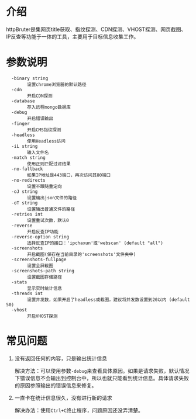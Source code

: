 # 介绍

httpBruter是集网页title获取、指纹探测、CDN探测、VHOST探测、网页截图、IP反查等功能于一体的工具，主要用于目标信息收集工作。

# 参数说明

```
  -binary string
        设置chrome浏览器的默认路径
  -cdn
        开启CDN探测
  -database
        存入远程mongo数据库
  -debug
        开启错误输出
  -finger
        开启CMS指纹探测
  -headless
        使用Headless访问
  -iL string
        输入文件名
  -match string
        使用正则匹配过滤结果
  -no-fallback
        如果IP地址是443端口，再次访问其80端口
  -no-redirects
        设置不跟随重定向
  -oJ string
        设置输出json文件的路径
  -oT string
        设置输出普通文件的路径
  -retries int
        设置重试次数，默认0
  -reverse
        开启反查IP功能
  -reverse-option string
        选择反查IP的接口：'ipchaxun'或'webscan' (default "all")
  -screenshots
        开启截图(保存在当前目录的'screenshots'文件夹中)
  -screenshots-fullpage
        设置全屏截图
  -screenshots-path string
        设置截图存储路径
  -stats
        显示实时统计信息
  -threads int
        设置并发数，如果开启了headless或截图，建议将并发数设置到20以内 (default 50)
  -vhost
        开启VHOST探测
```

# 常见问题

1. 没有返回任何的内容，只是输出统计信息

    解决方法：可以使用参数`-debug`来查看具体原因。如果是请求失败，默认情况下错误信息不会输出到控制台中，所以也就只能看到统计信息。具体请求失败的原因参照输出的错误信息来修复。

2. 一直卡在统计信息很久，没有进行新的请求

    解决办法：使用`Ctrl+C`终止程序，问题原因还没弄清楚。
